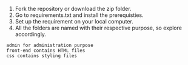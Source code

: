 1. Fork the repository or download the zip folder.
2. Go to requirements.txt and install the prerequisties.
3. Set up the requirement on your local computer.
4. All the folders are named with their respective purpose, so explore accordingly.
 ```
 admin for administration purpose 
 front-end contains HTML files 
 css contains styling files
```
